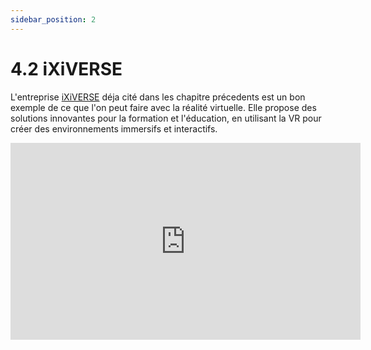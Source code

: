 ```yaml
---
sidebar_position: 2
---
```


# 4.2 iXiVERSE

L'entreprise [iXiVERSE](https://www.ixiverse.com) déja cité dans les chapitre précedents est un bon exemple de ce que l'on peut faire avec la réalité virtuelle. Elle propose des solutions innovantes pour la formation et l'éducation, en utilisant la VR pour créer des environnements immersifs et interactifs.

<iframe
  width="560"
  height="315"
  src="https://www.youtube.com/embed/G9ucX3WdDIU"
  title="YouTube video player"
  frameBorder="0"
  allow="accelerometer; autoplay; clipboard-write; encrypted-media; gyroscope; picture-in-picture"
  allowFullScreen
></iframe>
